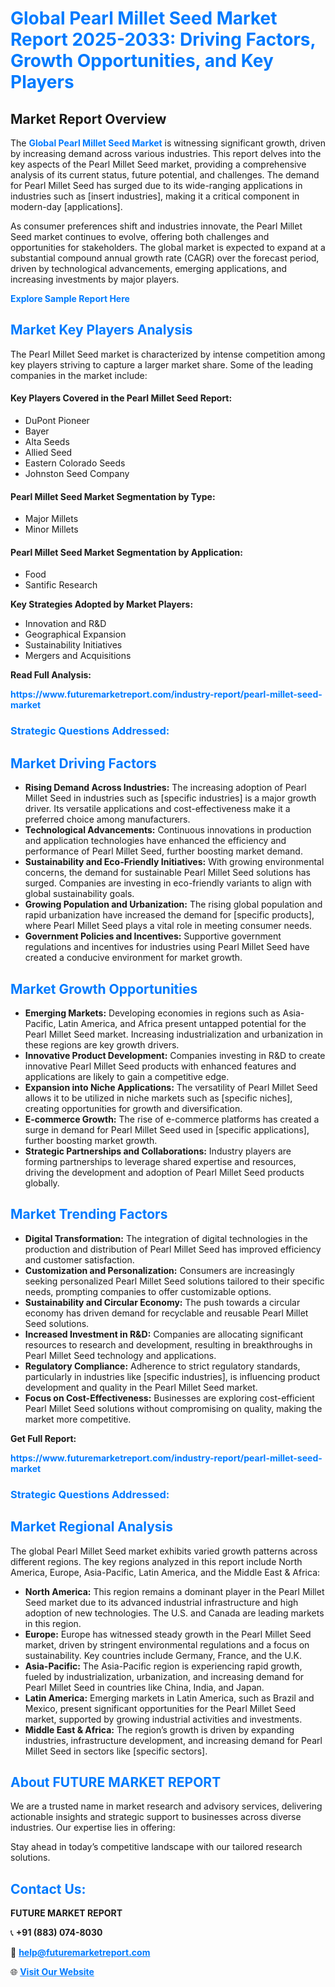 <h1 style="color: #007BFF;">Global Pearl Millet Seed Market Report 2025-2033: Driving Factors, Growth Opportunities, and Key Players</h1>

<section id="overview">
<h2>Market Report Overview</h2>
<p>The <a href="https://www.futuremarketreport.com/industry-report/pearl-millet-seed-market" style="color: #007BFF; text-decoration: none;"><strong>Global Pearl Millet Seed Market</strong></a> is witnessing significant growth, driven by increasing demand across various industries. This report delves into the key aspects of the Pearl Millet Seed market, providing a comprehensive analysis of its current status, future potential, and challenges. The demand for Pearl Millet Seed has surged due to its wide-ranging applications in industries such as [insert industries], making it a critical component in modern-day [applications].</p>
<p>As consumer preferences shift and industries innovate, the Pearl Millet Seed market continues to evolve, offering both challenges and opportunities for stakeholders. The global market is expected to expand at a substantial compound annual growth rate (CAGR) over the forecast period, driven by technological advancements, emerging applications, and increasing investments by major players.</p>
</section>

<section id="overview">
<p><a href="https://www.futuremarketreport.com/request-sample/reportId=114151" style="color: #007BFF; text-decoration: none;"><strong>Explore Sample Report Here</strong></a></p>
</section>

<section id="key-players">
<h2 style="color: #007BFF;">Market Key Players Analysis</h2>
<p>The Pearl Millet Seed market is characterized by intense competition among key players striving to capture a larger market share. Some of the leading companies in the market include:</p>
<h4>Key Players Covered in the Pearl Millet Seed Report:</h4>
<ul><li>DuPont Pioneer</li><li>Bayer</li><li>Alta Seeds</li><li>Allied Seed</li><li>Eastern Colorado Seeds</li><li>Johnston Seed Company</li></ul>
<h4>Pearl Millet Seed Market Segmentation by Type:</h4>
<ul><li>Major Millets</li><li>Minor Millets</li></ul>

<h4>Pearl Millet Seed Market Segmentation by Application:</h4>
<ul><li>Food</li><li>Santific Research</li></ul>
<p><strong>Key Strategies Adopted by Market Players:</strong></p>
<ul>
<li>Innovation and R&D</li>
<li>Geographical Expansion</li>
<li>Sustainability Initiatives</li>
<li>Mergers and Acquisitions</li>
</ul>
</section>

<section>
<p><strong>Read Full Analysis: </strong></p><a href="https://www.futuremarketreport.com/industry-report/pearl-millet-seed-market" style="color: #007BFF; text-decoration: none;"><strong>https://www.futuremarketreport.com/industry-report/pearl-millet-seed-market</strong></a>
<h3 style="color: #007BFF;">Strategic Questions Addressed:</h3>
</section>

<section id="driving-factors">
<h2 style="color: #007BFF;">Market Driving Factors</h2>
<ul>
<li><strong>Rising Demand Across Industries:</strong> The increasing adoption of Pearl Millet Seed in industries such as [specific industries] is a major growth driver. Its versatile applications and cost-effectiveness make it a preferred choice among manufacturers.</li>
<li><strong>Technological Advancements:</strong> Continuous innovations in production and application technologies have enhanced the efficiency and performance of Pearl Millet Seed, further boosting market demand.</li>
<li><strong>Sustainability and Eco-Friendly Initiatives:</strong> With growing environmental concerns, the demand for sustainable Pearl Millet Seed solutions has surged. Companies are investing in eco-friendly variants to align with global sustainability goals.</li>
<li><strong>Growing Population and Urbanization:</strong> The rising global population and rapid urbanization have increased the demand for [specific products], where Pearl Millet Seed plays a vital role in meeting consumer needs.</li>
<li><strong>Government Policies and Incentives:</strong> Supportive government regulations and incentives for industries using Pearl Millet Seed have created a conducive environment for market growth.</li>
</ul>
</section>

<section id="growth-opportunities">
<h2 style="color: #007BFF;">Market Growth Opportunities</h2>
<ul>
<li><strong>Emerging Markets:</strong> Developing economies in regions such as Asia-Pacific, Latin America, and Africa present untapped potential for the Pearl Millet Seed market. Increasing industrialization and urbanization in these regions are key growth drivers.</li>
<li><strong>Innovative Product Development:</strong> Companies investing in R&D to create innovative Pearl Millet Seed products with enhanced features and applications are likely to gain a competitive edge.</li>
<li><strong>Expansion into Niche Applications:</strong> The versatility of Pearl Millet Seed allows it to be utilized in niche markets such as [specific niches], creating opportunities for growth and diversification.</li>
<li><strong>E-commerce Growth:</strong> The rise of e-commerce platforms has created a surge in demand for Pearl Millet Seed used in [specific applications], further boosting market growth.</li>
<li><strong>Strategic Partnerships and Collaborations:</strong> Industry players are forming partnerships to leverage shared expertise and resources, driving the development and adoption of Pearl Millet Seed products globally.</li>
</ul>
</section>

<section id="trending-factors">
<h2 style="color: #007BFF;">Market Trending Factors</h2>
<ul>
<li><strong>Digital Transformation:</strong> The integration of digital technologies in the production and distribution of Pearl Millet Seed has improved efficiency and customer satisfaction.</li>
<li><strong>Customization and Personalization:</strong> Consumers are increasingly seeking personalized Pearl Millet Seed solutions tailored to their specific needs, prompting companies to offer customizable options.</li>
<li><strong>Sustainability and Circular Economy:</strong> The push towards a circular economy has driven demand for recyclable and reusable Pearl Millet Seed solutions.</li>
<li><strong>Increased Investment in R&D:</strong> Companies are allocating significant resources to research and development, resulting in breakthroughs in Pearl Millet Seed technology and applications.</li>
<li><strong>Regulatory Compliance:</strong> Adherence to strict regulatory standards, particularly in industries like [specific industries], is influencing product development and quality in the Pearl Millet Seed market.</li>
<li><strong>Focus on Cost-Effectiveness:</strong> Businesses are exploring cost-efficient Pearl Millet Seed solutions without compromising on quality, making the market more competitive.</li>
</ul>
</section>

<section>
<p><strong>Get Full Report: </strong></p><a href="https://www.futuremarketreport.com/industry-report/pearl-millet-seed-market" style="color: #007BFF; text-decoration: none;"><strong>https://www.futuremarketreport.com/industry-report/pearl-millet-seed-market</strong></a>
<h3 style="color: #007BFF;">Strategic Questions Addressed:</h3>
</section>


<section id="regional-analysis">
<h2 style="color: #007BFF;">Market Regional Analysis</h2>
<p>The global Pearl Millet Seed market exhibits varied growth patterns across different regions. The key regions analyzed in this report include North America, Europe, Asia-Pacific, Latin America, and the Middle East & Africa:</p>
<ul>
<li><strong>North America:</strong> This region remains a dominant player in the Pearl Millet Seed market due to its advanced industrial infrastructure and high adoption of new technologies. The U.S. and Canada are leading markets in this region.</li>
<li><strong>Europe:</strong> Europe has witnessed steady growth in the Pearl Millet Seed market, driven by stringent environmental regulations and a focus on sustainability. Key countries include Germany, France, and the U.K.</li>
<li><strong>Asia-Pacific:</strong> The Asia-Pacific region is experiencing rapid growth, fueled by industrialization, urbanization, and increasing demand for Pearl Millet Seed in countries like China, India, and Japan.</li>
<li><strong>Latin America:</strong> Emerging markets in Latin America, such as Brazil and Mexico, present significant opportunities for the Pearl Millet Seed market, supported by growing industrial activities and investments.</li>
<li><strong>Middle East & Africa:</strong> The region’s growth is driven by expanding industries, infrastructure development, and increasing demand for Pearl Millet Seed in sectors like [specific sectors].</li>
</ul>
</section>

<footer>
<h2 style="color: #007BFF;">About FUTURE MARKET REPORT</h2>
<p>We are a trusted name in market research and advisory services, delivering actionable insights and strategic support to businesses across diverse industries. Our expertise lies in offering:</p>

<p>Stay ahead in today’s competitive landscape with our tailored research solutions.</p>

<h2 style="color: #007BFF;">Contact Us:</h2>
<p><strong>FUTURE MARKET REPORT</strong></p>
<p>📞 <strong>+91 (883) 074-8030</strong></p>
<p>📧 <strong><a href="mailto:help@futuremarketreport.com" style="color: #007BFF;">help@futuremarketreport.com</a></strong></p>
<p>🌐 <strong><a href="https://www.futuremarketreport.com/" style="color: #007BFF;">Visit Our Website</a></strong></p>
</footer>